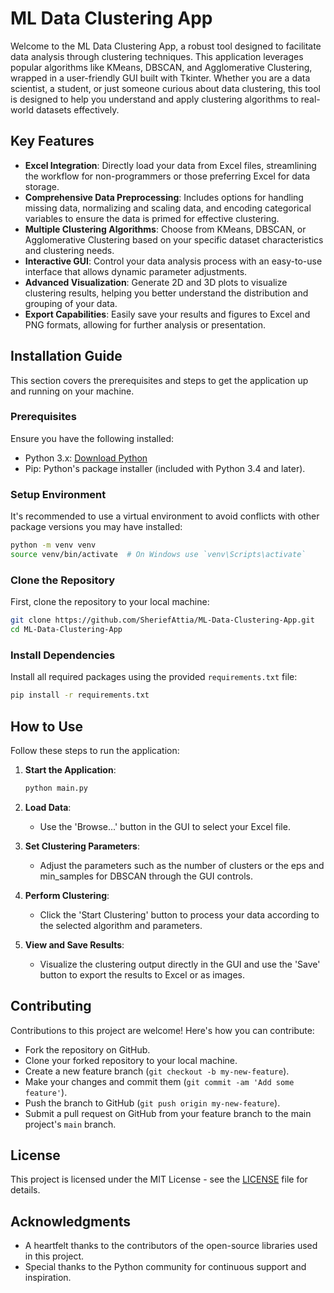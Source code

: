 
# ML Data Clustering App

Welcome to the ML Data Clustering App, a robust tool designed to facilitate data analysis through clustering techniques. This application leverages popular algorithms like KMeans, DBSCAN, and Agglomerative Clustering, wrapped in a user-friendly GUI built with Tkinter. Whether you are a data scientist, a student, or just someone curious about data clustering, this tool is designed to help you understand and apply clustering algorithms to real-world datasets effectively.

## Key Features

- **Excel Integration**: Directly load your data from Excel files, streamlining the workflow for non-programmers or those preferring Excel for data storage.
- **Comprehensive Data Preprocessing**: Includes options for handling missing data, normalizing and scaling data, and encoding categorical variables to ensure the data is primed for effective clustering.
- **Multiple Clustering Algorithms**: Choose from KMeans, DBSCAN, or Agglomerative Clustering based on your specific dataset characteristics and clustering needs.
- **Interactive GUI**: Control your data analysis process with an easy-to-use interface that allows dynamic parameter adjustments.
- **Advanced Visualization**: Generate 2D and 3D plots to visualize clustering results, helping you better understand the distribution and grouping of your data.
- **Export Capabilities**: Easily save your results and figures to Excel and PNG formats, allowing for further analysis or presentation.

## Installation Guide

This section covers the prerequisites and steps to get the application up and running on your machine.

### Prerequisites

Ensure you have the following installed:
- Python 3.x: [Download Python](https://www.python.org/downloads/)
- Pip: Python's package installer (included with Python 3.4 and later).

### Setup Environment

It's recommended to use a virtual environment to avoid conflicts with other package versions you may have installed:

```bash
python -m venv venv
source venv/bin/activate  # On Windows use `venv\Scripts\activate`
```

### Clone the Repository

First, clone the repository to your local machine:

```bash
git clone https://github.com/SheriefAttia/ML-Data-Clustering-App.git
cd ML-Data-Clustering-App
```

### Install Dependencies

Install all required packages using the provided `requirements.txt` file:

```bash
pip install -r requirements.txt
```

## How to Use

Follow these steps to run the application:

1. **Start the Application**:
    ```bash
    python main.py
    ```

2. **Load Data**:
    - Use the 'Browse...' button in the GUI to select your Excel file.

3. **Set Clustering Parameters**:
    - Adjust the parameters such as the number of clusters or the eps and min_samples for DBSCAN through the GUI controls.

4. **Perform Clustering**:
    - Click the 'Start Clustering' button to process your data according to the selected algorithm and parameters.

5. **View and Save Results**:
    - Visualize the clustering output directly in the GUI and use the 'Save' button to export the results to Excel or as images.

## Contributing

Contributions to this project are welcome! Here's how you can contribute:
- Fork the repository on GitHub.
- Clone your forked repository to your local machine.
- Create a new feature branch (`git checkout -b my-new-feature`).
- Make your changes and commit them (`git commit -am 'Add some feature'`).
- Push the branch to GitHub (`git push origin my-new-feature`).
- Submit a pull request on GitHub from your feature branch to the main project's `main` branch.

## License

This project is licensed under the MIT License - see the [LICENSE](https://github.com/SheriefAttia/ML-Data-Clustering-App/blob/main/LICENSE) file for details.

## Acknowledgments

- A heartfelt thanks to the contributors of the open-source libraries used in this project.
- Special thanks to the Python community for continuous support and inspiration.
